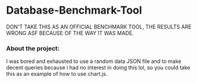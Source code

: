# Database-Benchmark-Tool

DON'T TAKE THIS AS AN OFFICIAL BENCHMARK TOOL, THE RESULTS ARE WRONG ASF BECAUSE OF THE WAY IT WAS MADE.
### About the project: 
I was bored and exhausted to use a random data JSON file and to make decent queries because i had no interest in doing this lol, 
so you could take this as an example of how to use chart.js.
